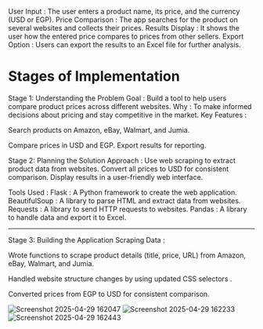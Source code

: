 User Input : The user enters a product name, its price, and the currency (USD or EGP).
Price Comparison : The app searches for the product on several websites and collects their prices.
Results Display : It shows the user how the entered price compares to prices from other sellers.
Export Option : Users can export the results to an Excel file for further analysis.

# Stages of Implementation
Stage 1: Understanding the Problem
Goal : Build a tool to help users compare product prices across different websites.
Why : To make informed decisions about pricing and stay competitive in the market.
Key Features :

Search products on Amazon, eBay, Walmart, and Jumia.


Compare prices in USD and EGP.
Export results for reporting.


Stage 2: Planning the Solution
Approach :
Use web scraping to extract product data from websites.
Convert all prices to USD for consistent comparison.
Display results in a user-friendly web interface.



Tools Used :
Flask : A Python framework to create the web application.
BeautifulSoup : A library to parse HTML and extract data from websites.
Requests : A library to send HTTP requests to websites.
Pandas : A library to handle data and export it to Excel.


-----


Stage 3: Building the Application
Scraping Data :


Wrote functions to scrape product details (title, price, URL) from Amazon, eBay, Walmart, and Jumia.


Handled website structure changes by using updated CSS selectors .


Converted prices from EGP to USD for consistent comparison.

![Screenshot 2025-04-29 162047](https://github.com/user-attachments/assets/9aff064e-b27f-4c1e-8d7c-86d7d7ec4ef6)
![Screenshot 2025-04-29 162233](https://github.com/user-attachments/assets/7e885ded-a40a-4889-805c-ec1329287dd5)
![Screenshot 2025-04-29 162443](https://github.com/user-attachments/assets/35b32d58-afb4-4053-8c33-4eff8c00a9b8)





